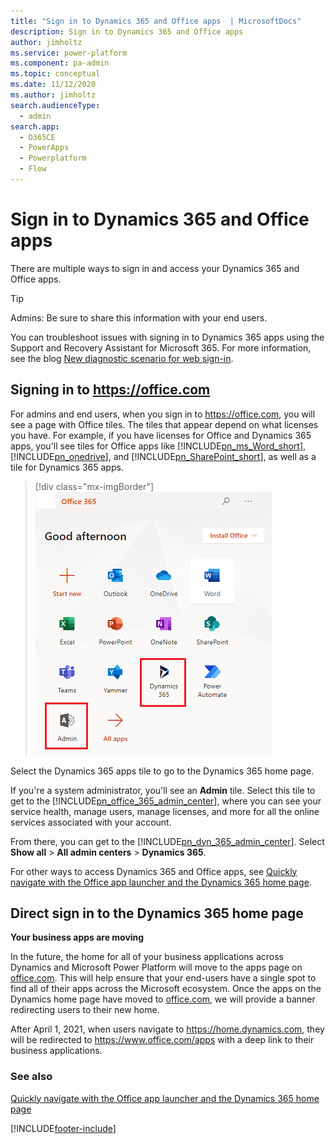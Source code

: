 ```yaml
---
title: "Sign in to Dynamics 365 and Office apps  | MicrosoftDocs"
description: Sign in to Dynamics 365 and Office apps 
author: jimholtz
ms.service: power-platform
ms.component: pa-admin
ms.topic: conceptual
ms.date: 11/12/2020
ms.author: jimholtz
search.audienceType: 
  - admin
search.app:
  - D365CE
  - PowerApps
  - Powerplatform
  - Flow
---
```

# Sign in to Dynamics 365 and Office apps

There are multiple ways to sign in and access your Dynamics 365 and Office apps.  
  
> [!TIP]
> Admins: Be sure to share this information with your end users.  
> 
> You can troubleshoot issues with signing in to Dynamics 365 apps using the Support and Recovery Assistant for Microsoft 365. For more information, see the blog [New diagnostic scenario for web sign-in](https://community.dynamics.com/crm/b/dynamicscrmsupportblog/archive/2016/11/15/new-diagnostic-scenario-for-web-sign-in).  
  
<a name="BKMK_PortalSignIn"></a>   

## Signing in to https://office.com  
For admins and end users, when you sign in to https://office.com, you will see a page with Office tiles. The tiles that appear depend on what licenses you have. For example, if you have licenses for Office and Dynamics 365 apps, you'll see tiles for Office apps like [!INCLUDE[pn_ms_Word_short](../includes/pn-ms-word-short.md)], [!INCLUDE[pn_onedrive](../includes/pn-onedrive.md)], and [!INCLUDE[pn_SharePoint_short](../includes/pn-sharepoint-short.md)], as well as a tile for Dynamics 365 apps.  

> [!div class="mx-imgBorder"] 
> ![Office tile page](../admin/media/office-365-welcome-page.png "Office tile page")  
  
Select the Dynamics 365 apps tile to go to the Dynamics 365 home page.   
  
If you're a system administrator, you'll see an **Admin** tile. Select this tile to get to the [!INCLUDE[pn_office_365_admin_center](../includes/pn-office-365-admin-center.md)], where you can see your service health, manage users, manage licenses, and more for all the online services associated with your account.  
  
From there, you can get to the [!INCLUDE[pn_dyn_365_admin_center](../includes/pn-dyn-365-admin-center.md)]. Select **Show all** > **All admin centers** > **Dynamics 365**.  
   
For other ways to access Dynamics 365 and Office apps, see [Quickly navigate with the Office app launcher and the Dynamics 365 home page](../admin/quickly-navigate-office-365-app-launcher.md).  

## Direct sign in to the Dynamics 365 home page  
**Your business apps are moving**

In the future, the home for all of your business applications across Dynamics and Microsoft Power Platform will move to the apps page on [office.com](https://office.com/apps). This will help ensure that your end-users have a single spot to find all of their apps across the Microsoft ecosystem. Once the apps on the Dynamics home page have
moved to [office.com](https://office.com/apps), we will provide a banner redirecting users to their new home.

After April 1, 2021, when users navigate to https://home.dynamics.com, they will be redirected to https://www.office.com/apps with a deep link to their business applications.

<a name="BKMK_directsignin"></a>   

### See also  
 [Quickly navigate with the Office app launcher and the Dynamics 365 home page](../admin/quickly-navigate-office-365-app-launcher.md)   




[!INCLUDE[footer-include](../includes/footer-banner.md)]